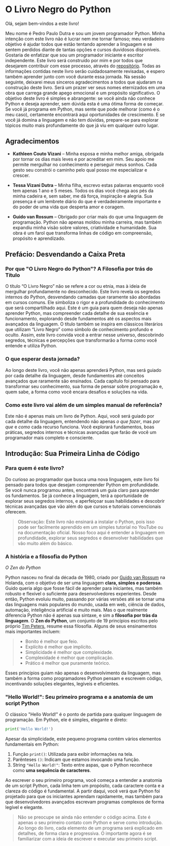 # O Livro Negro do Python

Olá, sejam bem-vindos a este livro!

Meu nome é Pedro Paulo Dutra e sou um jovem programador Python. Minha intenção com este livro não é lucrar nem me tornar famoso; meu verdadeiro objetivo é ajudar todos que estão tentando aprender a linguagem e se sentem perdidos diante de tantas opções e cursos duvidosos disponíveis. Gostaria de enfatizar que sou um programador iniciante e escritor independente. Este livro será construído por mim e por todos que desejarem contribuir com esse processo, através do [repositório](https://github.com/pedropaulodutra/o_livro_negro_de_python). Todas as informações contidas neste livro serão cuidadosamente revisadas, e espero também aprender junto com você durante essa jornada. Na sessão seguinte, deixarei meus sinceros agradecimentos a todos que ajudaram na construção deste livro. Será um prazer ver seus nomes eternizados em uma obra que carrega grande apego emocional e um propósito significativo. O objetivo deste livro é simples e abrangente: se você ainda não conhece Python e deseja aprender, sem dúvida esta é uma ótima forma de começar. Se você já programa em Python, mas sente que pode melhorar (como é o meu caso), certamente encontrará aqui oportunidades de crescimento. E se você já domina a linguagem e não tem dúvidas, prepare-se para explorar tópicos muito mais profundamente do que já viu em qualquer outro lugar.

## Agradecimentos

- **Kathleen Couto Vizani** – Minha esposa e minha melhor amiga, obrigada por tornar os dias mais leves e por acreditar em mim. Seu apoio me permite mergulhar no conhecimento e perseguir meus sonhos. Cada gesto seu constrói o caminho pelo qual posso me especializar e crescer.

- **Tessa Vizani Dutra** – Minha filha, escrevo estas palavras enquanto você tem apenas 1 ano e 5 meses. Todos os dias você chega aos pés da minha cadeira e, sem saber, me dá força, inspiração e alegria. Sua presença é um lembrete diário do que é verdadeiramente importante e do poder de uma vida que desperta amor e coragem.

- **Guido van Rossum** – Obrigado por criar mais do que uma linguagem de programação. Python não apenas moldou minha carreira, mas também expandiu minha visão sobre valores, criatividade e humanidade. Sua obra é um farol que transforma linhas de código em compreensão, propósito e aprendizado.

## Prefácio: Desvendando a Caixa Preta

### Por que "O Livro Negro do Python"? A Filosofia por trás do Título

O título “O Livro Negro” não se refere a cor ou etnia, mas à ideia de mergulhar profundamente no desconhecido. Este livro revela os segredos internos do Python, desvendando camadas que raramente são abordadas em cursos comuns. Ele simboliza o rigor e a profundidade do conhecimento que será compartilhado aqui. Este é um guia para quem deseja não apenas aprender Python, mas compreender cada detalhe de sua essência e funcionamento, explorando desde fundamentos até os aspectos mais avançados da linguagem. O título também se inspira em clássicos literários que utilizam “Livro Negro” como símbolo de conhecimento profundo e oculto. Assim, este livro convida você a entrar nesse universo, descobrindo segredos, técnicas e percepções que transformarão a forma como você entende e utiliza Python.

### O que esperar desta jornada?

Ao longo deste livro, você não apenas aprenderá Python, mas será guiado por cada detalhe da linguagem, desde fundamentos até conceitos avançados que raramente são ensinados. Cada capítulo foi pensado para transformar seu conhecimento, sua forma de pensar sobre programação e, quem sabe, a forma como você encara desafios e soluções na vida.

### Como este livro vai além de um simples manual de referência?

Este não é apenas mais um livro de Python. Aqui, você será guiado por cada detalhe da linguagem, entendendo não apenas _o que fazer_, mas _por que_ e _como_ cada recurso funciona. Você explorará fundamentos, boas práticas, segredos internos e técnicas avançadas que farão de você um programador mais completo e consciente.

## Introdução: Sua Primeira Linha de Código

### Para quem é este livro?

Do curioso ao programador que busca uma nova linguagem, este livro foi pensado para todos que desejam compreender Python em profundidade. Se você nunca programou antes, encontrará um guia claro para aprender os fundamentos. Se já conhece a linguagem, terá a oportunidade de explorar seus segredos internos, e aperfeiçoar suas habilidades e descobrir técnicas avançadas que vão além do que cursos e tutoriais convencionais oferecem.

> Observação: Este livro não ensinará a instalar o Python, pois isso pode ser facilmente aprendido em um simples tutorial no YouTube ou na documentação oficial. Nosso foco aqui é entender a linguagem em profundidade, explorar seus segredos e desenvolver habilidades que vão muito além do básico.

### A história e a filosofia do Python

_O Zen do Python_

Python nasceu no final da década de 1980, criado por [Guido van Rossum](https://gvanrossum.github.io/) na Holanda, com o objetivo de ser uma linguagem **clara, simples e poderosa**. Guido queria algo que fosse fácil de aprender para iniciantes, mas também robusto e flexível o suficiente para desenvolvedores experientes. Desde então, Python evoluiu muito, passando por várias versões até se tornar uma das linguagens mais populares do mundo, usada em web, ciência de dados, automação, inteligência artificial e muito mais. Mas o que realmente diferencia Python não é apenas sua sintaxe, e sim a **filosofia por tràs da linguagem**. O **Zen do Python**, um conjunto de 19 princípios escritos pelo próprio [Tim Peters](<https://en.wikipedia.org/wiki/Tim_Peters_(software_engineer)>), resume essa filosofia. Alguns de seus ensinamentos mais importantes incluem:

> - Bonito é melhor que feio.
> - Explícito é melhor que implícito.
> - Simplicidade é melhor que complexidade.
> - Complexidade é melhor que complicação.
> - Prático é melhor que puramente teórico.

Esses princípios guiam não apenas o desenvolvimento da linguagem, mas também a forma como programadores Python pensam e escrevem código, incentivando soluções elegantes, legíveis e eficientes.

### "Hello World!": Seu primeiro programa e a anatomia de um script Python

O clássico "Hello World!" é o ponto de partida para qualquer linguagem de programação. Em Python, ele é simples, elegante e direto:

```python
print('Hello World!')
```

Apesar da simplicidade, este pequeno programa contém vários elementos fundamentais em Python:

1. Função `print()`: Utilizada para exibir informações na tela.
2. Parênteses `()`: Indicam que estamos invocando uma função.
3. String `"Hello World!"`: Texto entre aspas, que o Python reconhece como **uma sequência de caracteres**.

Ao escrever o seu primeiro programa, você começa a entender a anatomia de um script Python, cada linha tem um propósito, cada caractere conta e a clareza do código é fundamental. A partir daqui, você verá que Python foi projetado para que os iniciantes aprendam rapidamente, mas também para que desenvolvedores avançados escrevam programas complexos de forma legível e elegante.

> Não se preocupe se ainda não entender o código acima. Este é apenas o seu primeiro contato com Python e serve como introdução. Ao longo do livro, cada elemento de um programa será explicado em detalhes, de forma clara e progressiva. O importante agora é se familiarizar com a ideia de escrever e executar seu primeiro script.
